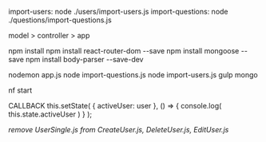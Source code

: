 import-users: node ./users/import-users.js
import-questions: node ./questions/import-questions.js

model > controller > app

npm install
npm install react-router-dom --save
npm install mongoose --save
npm install body-parser --save-dev

nodemon app.js
node import-questions.js
node import-users.js
gulp
mongo

nf start

CALLBACK
this.setState( { activeUser: user }, () => { console.log( this.state.activeUser ) } );

*remove UserSingle.js from CreateUser.js, DeleteUser.js, EditUser.js*